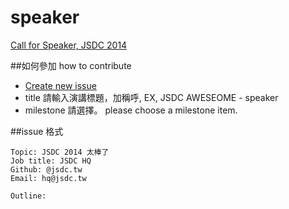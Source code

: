 speaker
=======

[Call for Speaker, JSDC 2014](https://github.com/jsdc2014/speaker/issues/new)

##如何參加 how to contribute

 * [Create new issue](https://github.com/jsdc2014/speaker/issues/new)
 * title 請輸入演講標題，加稱呼, EX, JSDC AWESEOME - speaker
 * milestone 請選擇。 please choose a milestone item.
 
 
##issue 格式
	
	Topic: JSDC 2014 太棒了
	Job title: JSDC HQ
	Github: @jsdc.tw
	Email: hq@jsdc.tw
	
	Outline:
